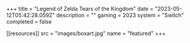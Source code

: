 +++
title = "Legend of Zelda Tears of the Kingdom"
date = "2023-05-12T05:42:28.059Z"
description = ""
gaming = 2023
system = "Switch"
completed = false

[[resources]]
src = "images/boxart.jpg"
name = "featured"
+++

<!-- Start writing here...

**Final trophy count: __ of __**

![Trophy List](images/trophies.jpg) -->
